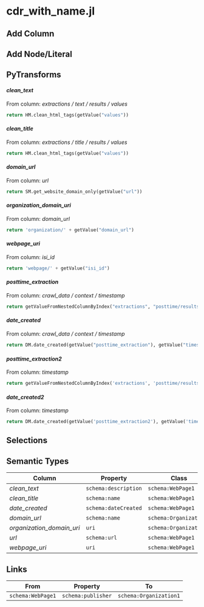# cdr_with_name.jl

## Add Column

## Add Node/Literal

## PyTransforms
#### _clean_text_
From column: _extractions / text / results / values_
``` python
return HM.clean_html_tags(getValue("values"))
```

#### _clean_title_
From column: _extractions / title / results / values_
``` python
return HM.clean_html_tags(getValue("values"))
```

#### _domain_url_
From column: _url_
``` python
return SM.get_website_domain_only(getValue("url"))
```

#### _organization_domain_uri_
From column: _domain_url_
``` python
return 'organization/' + getValue("domain_url")
```

#### _webpage_uri_
From column: _isi_id_
``` python
return 'webpage/' + getValue("isi_id")
```

#### _posttime_extraction_
From column: _crawl_data / context / timestamp_
``` python
return getValueFromNestedColumnByIndex("extractions", "posttime/results/values",0)
```

#### _date_created_
From column: _crawl_data / context / timestamp_
``` python
return DM.date_created(getValue("posttime_extraction"), getValue("timestamp"))
```

#### _posttime_extraction2_
From column: _timestamp_
``` python
return getValueFromNestedColumnByIndex('extractions', 'posttime/results/values',0)
```

#### _date_created2_
From column: _timestamp_
``` python
return DM.date_created(getValue('posttime_extraction2'), getValue('timestamp'))
```


## Selections

## Semantic Types
| Column | Property | Class |
|  ----- | -------- | ----- |
| _clean_text_ | `schema:description` | `schema:WebPage1`|
| _clean_title_ | `schema:name` | `schema:WebPage1`|
| _date_created_ | `schema:dateCreated` | `schema:WebPage1`|
| _domain_url_ | `schema:name` | `schema:Organization1`|
| _organization_domain_uri_ | `uri` | `schema:Organization1`|
| _url_ | `schema:url` | `schema:WebPage1`|
| _webpage_uri_ | `uri` | `schema:WebPage1`|


## Links
| From | Property | To |
|  --- | -------- | ---|
| `schema:WebPage1` | `schema:publisher` | `schema:Organization1`|
